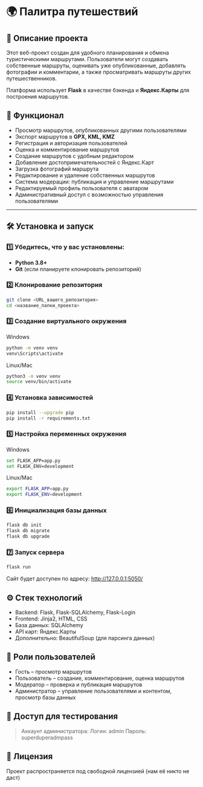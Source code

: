 # 🌍 Палитра путешествий

## 📌 Описание проекта
Этот веб-проект создан для удобного планирования и обмена туристическими маршрутами. Пользователи могут создавать собственные маршруты, оценивать уже опубликованные, добавлять фотографии и комментарии, а также просматривать маршруты других путешественников.

Платформа использует **Flask** в качестве бэкенда и **Яндекс.Карты** для построения маршрутов.

## 🚀 Функционал
- Просмотр маршрутов, опубликованных другими пользователями
- Экспорт маршрутов в **GPX, KML, KMZ**
- Регистрация и авторизация пользователей
- Оценка и комментирование маршрутов
- Создание маршрутов с удобным редактором
- Добавление достопримечательностей с Яндекс.Карт
- Загрузка фотографий маршрута
- Редактирование и удаление собственных маршрутов
- Система модерации: публикация и управление маршрутами
- Редактируемый профиль пользователя с аватаром
- Административный доступ с возможностью управления пользователями

---

## 🛠 Установка и запуск

### 1️⃣ Убедитесь, что у вас установлены:
- **Python 3.8+**
- **Git** (если планируете клонировать репозиторий)

### 2️⃣ Клонирование репозитория
```bash
git clone <URL_вашего_репозитория>
cd <название_папки_проекта>
```

### 3️⃣ Создание виртуального окружения
Windows
```bash
python -m venv venv
venv\Scripts\activate
```
Linux/Mac
```bash
python3 -m venv venv
source venv/bin/activate
```

### 4️⃣ Установка зависимостей
```bash
pip install --upgrade pip
pip install -r requirements.txt
```

### 5️⃣ Настройка переменных окружения
Windows
```bash
set FLASK_APP=app.py
set FLASK_ENV=development
```
Linux/Mac
```bash
export FLASK_APP=app.py
export FLASK_ENV=development
```

### 6️⃣ Инициализация базы данных
```bash
flask db init
flask db migrate
flask db upgrade
```

### 7️⃣ Запуск сервера
```bash
flask run
```

Сайт будет доступен по адресу: http://127.0.0.1:5050/


## ⚙ Стек технологий
- Backend: Flask, Flask-SQLAlchemy, Flask-Login
- Frontend: Jinja2, HTML, CSS
- База данных: SQLAlchemy
- API карт: Яндекс.Карты
- Дополнительно: BeautifulSoup (для парсинга данных)

## 👥 Роли пользователей
- Гость – просмотр маршрутов
- Пользователь – создание, комментирование, оценка маршрутов
- Модератор – проверка и публикация маршрутов
- Администратор – управление пользователями и контентом, просмотр базы данных

## 🔑 Доступ для тестирования
> Аккаунт администратора:
> Логин: admin
> Пароль: superduperadmpass

## 📜 Лицензия
Проект распространяется под свободной лицензией (нам её никто не даст)